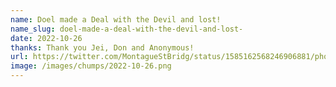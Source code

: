 ```yaml
---
name: Doel made a Deal with the Devil and lost!
name_slug: doel-made-a-deal-with-the-devil-and-lost-
date: 2022-10-26
thanks: Thank you Jei, Don and Anonymous!
url: https://twitter.com/MontagueStBridg/status/1585162568246906881/photo/1
image: /images/chumps/2022-10-26.png
---
```

